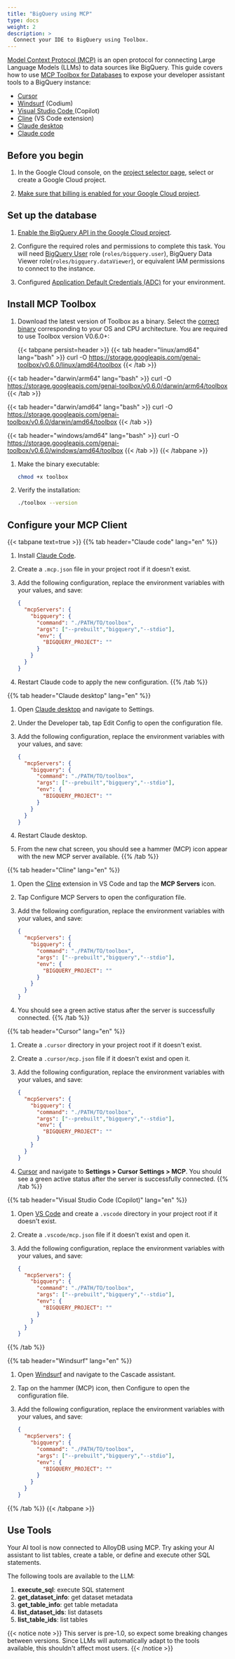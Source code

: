 ```yaml
---
title: "BigQuery using MCP"
type: docs
weight: 2
description: >
  Connect your IDE to BigQuery using Toolbox.
---
```


[Model Context Protocol (MCP)](https://modelcontextprotocol.io/introduction) is an open protocol for connecting Large Language Models (LLMs) to data sources like BigQuery. This guide covers how to use [MCP Toolbox for Databases][toolbox] to expose your developer assistant tools to a BigQuery instance:

* [Cursor][cursor]
* [Windsurf][windsurf] (Codium)
* [Visual Studio Code ][vscode] (Copilot)
* [Cline][cline]  (VS Code extension)
* [Claude desktop][claudedesktop]
* [Claude code][claudecode]

[toolbox]: https://github.com/googleapis/genai-toolbox
[cursor]: #configure-your-mcp-client
[windsurf]: #configure-your-mcp-client
[vscode]: #configure-your-mcp-client
[cline]: #configure-your-mcp-client
[claudedesktop]: #configure-your-mcp-client
[claudecode]: #configure-your-mcp-client

## Before you begin

1. In the Google Cloud console, on the [project selector page](https://console.cloud.google.com/projectselector2/home/dashboard), select or create a Google Cloud project.

1. [Make sure that billing is enabled for your Google Cloud project](https://cloud.google.com/billing/docs/how-to/verify-billing-enabled#confirm_billing_is_enabled_on_a_project).


## Set up the database

1. [Enable the BigQuery API in the Google Cloud project](https://console.cloud.google.com/flows/enableapi?apiid=bigquery.googleapis.com&redirect=https://console.cloud.google.com).

1. Configure the required roles and permissions to complete this task. You will need [BigQuery User](https://cloud.google.com/bigquery/docs/access-control) role (`roles/bigquery.user`), BigQuery Data Viewer role(`roles/bigquery.dataViewer`), or equivalent IAM permissions to connect to the instance.

1. Configured [Application Default Credentials (ADC)](https://cloud.google.com/docs/authentication/set-up-adc-local-dev-environment) for your environment.

## Install MCP Toolbox

1. Download the latest version of Toolbox as a binary. Select the [correct binary](https://github.com/googleapis/genai-toolbox/releases) corresponding to your OS and CPU architecture. You are required to use Toolbox version V0.6.0+:

   <!-- {x-release-please-start-version} -->
   {{< tabpane persist=header >}}
{{< tab header="linux/amd64" lang="bash" >}}
curl -O https://storage.googleapis.com/genai-toolbox/v0.6.0/linux/amd64/toolbox
{{< /tab >}}

{{< tab header="darwin/arm64" lang="bash" >}}
curl -O https://storage.googleapis.com/genai-toolbox/v0.6.0/darwin/arm64/toolbox
{{< /tab >}}

{{< tab header="darwin/amd64" lang="bash" >}}
curl -O https://storage.googleapis.com/genai-toolbox/v0.6.0/darwin/amd64/toolbox
{{< /tab >}}

{{< tab header="windows/amd64" lang="bash" >}}
curl -O https://storage.googleapis.com/genai-toolbox/v0.6.0/windows/amd64/toolbox
{{< /tab >}}
{{< /tabpane >}}
    <!-- {x-release-please-end} -->


1. Make the binary executable:

    ```bash
    chmod +x toolbox
    ```

1. Verify the installation:

    ```bash
    ./toolbox --version
    ```

## Configure your MCP Client

{{< tabpane text=true >}}
{{% tab header="Claude code" lang="en" %}}

1. Install [Claude Code](https://docs.anthropic.com/en/docs/agents-and-tools/claude-code/overview).
1. Create a `.mcp.json` file in your project root if it doesn't exist.
1. Add the following configuration, replace the environment variables with your values, and save:

    ```json
    {
      "mcpServers": {
        "bigquery": {
          "command": "./PATH/TO/toolbox",
          "args": ["--prebuilt","bigquery","--stdio"],
          "env": {
            "BIGQUERY_PROJECT": ""
          }
        }
      }
    }
    ```


1. Restart Claude code to apply the new configuration.
{{% /tab %}}

{{% tab header="Claude desktop" lang="en" %}}

1. Open [Claude desktop](https://claude.ai/download) and navigate to Settings.
1. Under the Developer tab, tap Edit Config to open the configuration file.
1. Add the following configuration, replace the environment variables with your values, and save:

    ```json
    {
      "mcpServers": {
        "bigquery": {
          "command": "./PATH/TO/toolbox",
          "args": ["--prebuilt","bigquery","--stdio"],
          "env": {
            "BIGQUERY_PROJECT": ""
          }
        }
      }
    }
    ```


1. Restart Claude desktop.
1. From the new chat screen, you should see a hammer (MCP) icon appear with the new MCP server available.
{{% /tab %}}

{{% tab header="Cline" lang="en" %}}

1. Open the [Cline](https://github.com/cline/cline) extension in VS Code and tap the **MCP Servers** icon.
1. Tap Configure MCP Servers to open the configuration file.
1. Add the following configuration, replace the environment variables with your values, and save:

    ```json
    {
      "mcpServers": {
        "bigquery": {
          "command": "./PATH/TO/toolbox",
          "args": ["--prebuilt","bigquery","--stdio"],
          "env": {
            "BIGQUERY_PROJECT": ""
          }
        }
      }
    }
    ```


1. You should see a green active status after the server is successfully connected.
{{% /tab %}}

{{% tab header="Cursor" lang="en" %}}

1. Create a `.cursor` directory in your project root if it doesn't exist.
1. Create a `.cursor/mcp.json` file if it doesn't exist and open it.
1. Add the following configuration, replace the environment variables with your values, and save:

    ```json
    {
      "mcpServers": {
        "bigquery": {
          "command": "./PATH/TO/toolbox",
          "args": ["--prebuilt","bigquery","--stdio"],
          "env": {
            "BIGQUERY_PROJECT": ""
          }
        }
      }
    }
    ```


1. [Cursor](https://www.cursor.com/) and navigate to **Settings > Cursor Settings > MCP**. You should see a green active status after the server is successfully connected.
{{% /tab %}}

{{% tab header="Visual Studio Code (Copilot)" lang="en" %}}

1. Open [VS Code](https://code.visualstudio.com/docs/copilot/overview) and create a `.vscode` directory in your project root if it doesn't exist.
1. Create a `.vscode/mcp.json` file if it doesn't exist and open it.
1. Add the following configuration, replace the environment variables with your values, and save:

    ```json
    {
      "mcpServers": {
        "bigquery": {
          "command": "./PATH/TO/toolbox",
          "args": ["--prebuilt","bigquery","--stdio"],
          "env": {
            "BIGQUERY_PROJECT": ""
          }
        }
      }
    }
    ```


{{% /tab %}}

{{% tab header="Windsurf" lang="en" %}}

1. Open [Windsurf](https://docs.codeium.com/windsurf) and navigate to the Cascade assistant.
1. Tap on the hammer (MCP) icon, then Configure to open the configuration file.
1. Add the following configuration, replace the environment variables with your values, and save:

    ```json
    {
      "mcpServers": {
        "bigquery": {
          "command": "./PATH/TO/toolbox",
          "args": ["--prebuilt","bigquery","--stdio"],
          "env": {
            "BIGQUERY_PROJECT": ""
          }
        }
      }
    }
    ```


{{% /tab %}}
{{< /tabpane >}}

## Use Tools

Your AI tool is now connected to AlloyDB using MCP. Try asking your AI assistant to list tables, create a table, or define and execute other SQL statements.

The following tools are available to the LLM:

1. **execute_sql**: execute SQL statement
1. **get_dataset_info**: get dataset metadata
1. **get_table_info**: get table metadata
1. **list_dataset_ids**: list datasets
1. **list_table_ids**: list tables

{{< notice note >}}
This server is pre-1.0, so expect some breaking changes between versions. Since LLMs will automatically adapt to the tools available, this shouldn't affect most users.
{{< /notice >}}